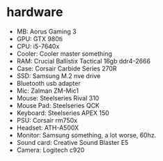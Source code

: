 # hardware

* MB: Aorus Gaming 3
* GPU: GTX 980ti
* CPU: i5-7640x
* Cooler: Cooler master something
* RAM: Crucial Ballistix Tactical 16gb ddr4-2666
* Case: Corsair Carbide Series 270R
* SSD: Samsung M.2 nve drive
* Bluetooth usb adapter
* Mic: Zalman ZM-Mic1
* Mouse: Steelseries Rival 310
* Mouse Pad: Steelseries QCK
* Keyboard: Steelseries APEX 150
* PSU: Corsair rm750x
* Headset: ATH-A500X
* Monitor: Samsung something, a lot worse, 60hz.
* Sound card: Creative Sound Blaster E5
* Camera: Logitech c920
